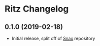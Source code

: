 # Ritz Changelog

## 0.1.0 (2019-02-18)
- Initial release, split off of [Snax](https://github.com/LPGhatguy/snax) repository